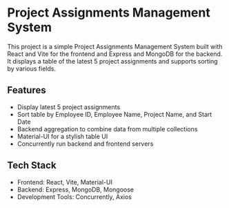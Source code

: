 # Project Assignments Management System

This project is a simple Project Assignments Management System built with React and Vite for the frontend and Express and MongoDB for the backend. It displays a table of the latest 5 project assignments and supports sorting by various fields.

## Features

- Display latest 5 project assignments
- Sort table by Employee ID, Employee Name, Project Name, and Start Date
- Backend aggregation to combine data from multiple collections
- Material-UI for a stylish table UI
- Concurrently run backend and frontend servers


## Tech Stack
- Frontend: React, Vite, Material-UI
- Backend: Express, MongoDB, Mongoose
- Development Tools: Concurrently, Axios




